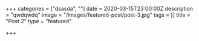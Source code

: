 +++
categories = ["dsasda", ""]
date = 2020-03-15T23:00:00Z
description = "qwdqwdq"
image = "/images/featured-post/post-3.jpg"
tags = []
title = "Post 2"
type = "featured"

+++
